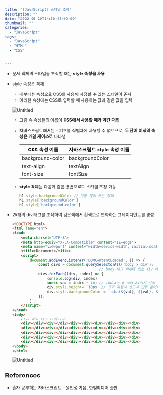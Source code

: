 ```yaml
---
title: "[JavaScript] 스타일 조작"
description: ""
date: "2022-06-10T14:30:45+09:00"
thumbnail: ""
categories:
  - "JavaScript"
tags:
  - "JavaScript"
  - "HTML"
  - "CSS"


---
```

<!--more-->

- 문서 객체의 스타일을 조작할 때는 **style 속성을 사용**
- style 속성은 객체
    - 내부에는 속성으로 CSS를 사용해 지정할 수 있는 스타일이 존재
    - 이러한 속성에는 CSS로 입력할 때 사용하는 값과 같은 값을 입력
    
    ![Untitled](/images/lang_javascript/study_1/JavaScript_스타일_조작/Untitled.png)
    
    - 그림 속 속성들의 이름이 **CSS에서 사용할 때와 약간 다름**
    - 자바스크립트에서는 - 기호를 식별자에 사용할 수 없으므로, **두 단어 이상의 속성은 캐멀 케이스**로 나타냄
        
        
        | CSS 속성 이름 | 자바스크립트 style 속성 이름 |
        | --- | --- |
        | background-color | backgroundColor |
        | text-align | textAlign |
        | font-size | fontSize |
    - **style 객체**는 다음과 같은 방법으로도 스타일 조정 가능
        
        ```jsx
        h1.style.backgroundColor // 가장 많이 쓰는 형태
        h1.style['backgroundColor']
        h1.style['background-color']
        ```
        

- 25개의 div 태그를 조작하여 검은색에서 흰색으로 변화하는 그레이디언트를 생성
    
    ```html
    <!DOCTYPE html>
    <html lang="en">
    <head>
        <meta charset="UTF-8">
        <meta http-equiv="X-UA-Compatible" content="IE=edge">
        <meta name="viewport" content="width=device-width, initial-scale=1.0">
        <title>Document</title>
        <script>
            document.addEventListener('DOMContentLoaded', () => {
                const divs = document.querySelectorAll('body > div');
                                            // body 태그 아래에 있는 div 태그를 선택
                divs.forEach((div, index) => {
                    console.log(div, index);
                    const val = index * 10; // index는 0 부터 24까지 반복
                    div.style.height= `10px` // 크기 지정시 반드시 단위 붙어야함
                    div.style.backgroundColor = `rgba(${val}, ${val}, ${val})`
                });
            });
        </script>
    </head>
    <body>
        <!-- div 태그 25개-->>
        <div></div><div></div><div></div><div></div><div></div>
        <div></div><div></div><div></div><div></div><div></div>
        <div></div><div></div><div></div><div></div><div></div>
        <div></div><div></div><div></div><div></div><div></div>
        <div></div><div></div><div></div><div></div><div></div>
    </body>
    </html>
    ```
    
    ![Untitled](/images/lang_javascript/study_1/JavaScript_스타일_조작/Untitled%201.png)
    

## References

- 혼자 공부하는 자바스크립트 - 윤인성 지음, 한빛미디어 출판